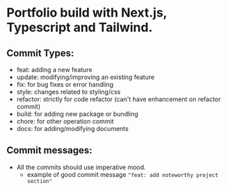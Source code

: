# Portfolio build with Next.js, Typescript and Tailwind.

## Commit Types:
 - feat: adding a new feature
 - update: modifying/improving an existing feature
 - fix: for bug fixes or error handling
 - style: changes related to styling/css
 - refactor: strictly for code refactor (can't have enhancement on refactor commit)
 - build: for adding new package or bundling
 - chore: for other operation commit
 - docs: for adding/modifying documents

## Commit messages:
  - All the commits should use imperative mood.
    - example of good commit message `"feat: add noteworthy project section"`
